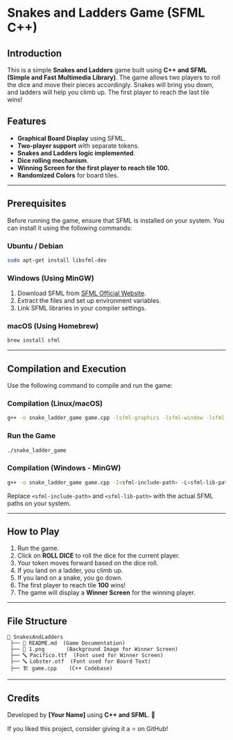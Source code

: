 # Snakes and Ladders Game (SFML C++)

## Introduction
This is a simple **Snakes and Ladders** game built using **C++ and SFML (Simple and Fast Multimedia Library)**. The game allows two players to roll the dice and move their pieces accordingly. Snakes will bring you down, and ladders will help you climb up. The first player to reach the last tile wins!

## Features
- **Graphical Board Display** using SFML.
- **Two-player support** with separate tokens.
- **Snakes and Ladders logic implemented**.
- **Dice rolling mechanism**.
- **Winning Screen for the first player to reach tile 100.**
- **Randomized Colors** for board tiles.

---

## Prerequisites
Before running the game, ensure that SFML is installed on your system. You can install it using the following commands:

### Ubuntu / Debian
```sh
sudo apt-get install libsfml-dev
```

### Windows (Using MinGW)
1. Download SFML from [SFML Official Website](https://www.sfml-dev.org/).
2. Extract the files and set up environment variables.
3. Link SFML libraries in your compiler settings.

### macOS (Using Homebrew)
```sh
brew install sfml
```

---

## Compilation and Execution
Use the following command to compile and run the game:

### Compilation (Linux/macOS)
```sh
g++ -o snake_ladder_game game.cpp -lsfml-graphics -lsfml-window -lsfml-system
```

### Run the Game
```sh
./snake_ladder_game
```

### Compilation (Windows - MinGW)
```sh
g++ -o snake_ladder_game game.cpp -I<sfml-include-path> -L<sfml-lib-path> -lsfml-graphics -lsfml-window -lsfml-system -static-libgcc -static-libstdc++
```

Replace `<sfml-include-path>` and `<sfml-lib-path>` with the actual SFML paths on your system.

---

## How to Play
1. Run the game.
2. Click on **ROLL DICE** to roll the dice for the current player.
3. Your token moves forward based on the dice roll.
4. If you land on a ladder, you climb up.
5. If you land on a snake, you go down.
6. The first player to reach tile **100** wins!
7. The game will display a **Winner Screen** for the winning player.

---

## File Structure
```
📂 SnakesAndLadders
 ├── 📝 README.md  (Game Documentation)
 ├── 🎨 1.png       (Background Image for Winner Screen)
 ├── 🔤 Pacifico.ttf  (Font used for Winner Screen)
 ├── 🔤 Lobster.otf  (Font used for Board Text)
 ├── 🏗 game.cpp    (C++ Codebase)
```

---

## Credits
Developed by **[Your Name]** using **C++ and SFML**. 🚀

If you liked this project, consider giving it a ⭐ on GitHub!


